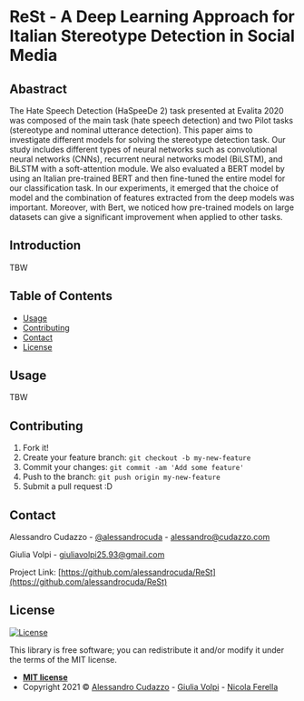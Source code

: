 # ReSt - A Deep Learning Approach for Italian Stereotype Detection in Social Media
## Abastract
The Hate Speech Detection (HaSpeeDe 2) task presented at Evalita 2020  was composed of the main task (hate speech detection) and two Pilot tasks (stereotype and nominal utterance detection). This paper aims to investigate different models for solving the stereotype detection task. Our study includes different types of neural networks such as convolutional neural networks (CNNs), recurrent neural networks model (BiLSTM), and BiLSTM with a soft-attention module. We also evaluated a BERT model by using an Italian pre-trained BERT and then fine-tuned the entire model for our classification task. In our experiments, it emerged that the choice of model and the combination of features extracted from the deep models was important. Moreover, with Bert, we noticed how pre-trained models on large datasets can give a significant improvement when applied to other tasks.

## Introduction
TBW

## Table of Contents 
- [Usage](#usage)
- [Contributing](#contributing)
- [Contact](#contact)
- [License](#license)

## Usage
TBW


## Contributing
 
1. Fork it!
2. Create your feature branch: `git checkout -b my-new-feature`
3. Commit your changes: `git commit -am 'Add some feature'`
4. Push to the branch: `git push origin my-new-feature`
5. Submit a pull request :D

<!-- CONTACT -->
## Contact

Alessandro Cudazzo - [@alessandrocuda](https://twitter.com/alessandrocuda) - alessandro@cudazzo.com

Giulia Volpi - giuliavolpi25.93@gmail.com

Project Link: [https://github.com/alessandrocuda/ReSt](https://github.com/alessandrocuda/ReSt)


<!-- LICENSE -->
## License
[![License](http://img.shields.io/:license-mit-blue.svg?style=flat-square)](http://badges.mit-license.org)

This library is free software; you can redistribute it and/or modify it under
the terms of the MIT license.

- **[MIT license](LICENSE)**
- Copyright 2021 ©  <a href="https://alessandrocudazzo.it" target="_blank">Alessandro Cudazzo</a> - <a href="mailto:giuliavolpi25.93@gmail.com">Giulia Volpi</a> - <a href="">Nicola Ferella</a>